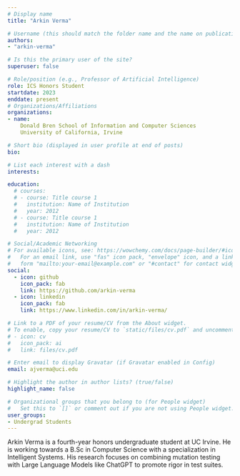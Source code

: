 ```yaml
---
# Display name
title: "Arkin Verma"

# Username (this should match the folder name and the name on publications)
authors:
- "arkin-verma"

# Is this the primary user of the site?
superuser: false

# Role/position (e.g., Professor of Artificial Intelligence)
role: ICS Honors Student
startdate: 2023
enddate: present
# Organizations/Affiliations
organizations:
- name: 
    Donald Bren School of Information and Computer Sciences
    University of California, Irvine

# Short bio (displayed in user profile at end of posts)
bio: 

# List each interest with a dash
interests:

education:
  # courses:
  # - course: Title course 1
  #   institution: Name of Institution
  #   year: 2012
  # - course: Title course 1
  #   institution: Name of Institution
  #   year: 2012

# Social/Academic Networking
# For available icons, see: https://wowchemy.com/docs/page-builder/#icons
#   For an email link, use "fas" icon pack, "envelope" icon, and a link in the
#   form "mailto:your-email@example.com" or "#contact" for contact widget.
social:
  - icon: github
    icon_pack: fab
    link: https://github.com/arkin-verma
  - icon: linkedin
    icon_pack: fab
    link: https://www.linkedin.com/in/arkin-verma/

# Link to a PDF of your resume/CV from the About widget.
# To enable, copy your resume/CV to `static/files/cv.pdf` and uncomment the lines below.
# - icon: cv
#   icon_pack: ai
#   link: files/cv.pdf

# Enter email to display Gravatar (if Gravatar enabled in Config)
email: ajverma@uci.edu

# Highlight the author in author lists? (true/false)
highlight_name: false

# Organizational groups that you belong to (for People widget)
#   Set this to `[]` or comment out if you are not using People widget.
user_groups:
- Undergrad Students
---
```

Arkin Verma is a fourth-year honors undergraduate student at UC Irvine. He is working towards a B.Sc in Computer Science with a specialization in Intelligent Systems. His research focuses on combining mutation testing with Large Language Models like ChatGPT to promote rigor in test suites.

